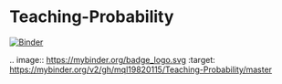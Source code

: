 # Teaching-Probability

[![Binder](https://mybinder.org/badge_logo.svg)](https://mybinder.org/v2/gh/mql19820115/Teaching-Probability/master)

.. image:: https://mybinder.org/badge_logo.svg
 :target: https://mybinder.org/v2/gh/mql19820115/Teaching-Probability/master